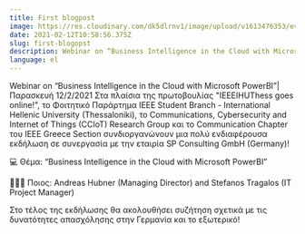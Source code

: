 ```yaml
---
title: First blogpost
image: https://res.cloudinary.com/dk5dlrnv1/image/upload/v1613476353/events/bi-business-intelligence-ts-100646689-large_tgyi2z_bdevrp.jpg
date: 2021-02-12T10:58:56.375Z
slug: first-blogopst
description: Webinar on “Business Intelligence in the Cloud with Microsoft PowerBI”| Παρασκευή 12/2/2021
language: el
---
```

Webinar on “Business Intelligence in the Cloud with Microsoft PowerBI”| Παρασκευή 12/2/2021
Στα πλαίσια της πρωτοβουλίας "IEEEIHUThess goes online!", το Φοιτητικό Παράρτημα IEEE Student Branch - International Hellenic University (Thessaloniki), το Communications, Cybersecurity and Internet of Things (CCIoT) Research Group και το Communication Chapter του IEEE Greece Section συνδιοργανώνουν μια πολύ ενδιαφέρουσα εκδήλωση σε συνεργασία με την εταιρία SP Consulting GmbH (Germany)!

💻 Θέμα: “Business Intelligence in the Cloud with Microsoft PowerBI”

💁🏻‍♂‍ Ποιος: Andreas Hubner (Managing Director) and Stefanos Tragalos (IT Project Manager)

Στο τέλος της εκδήλωσης θα ακολουθήσει συζήτηση σχετικά με τις δυνατότητες απασχόλησης στην Γερμανία και το εξωτερικό!
